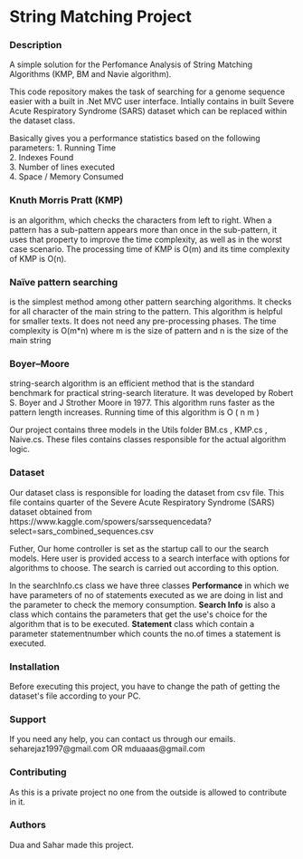 ﻿<!DOCTYPE html>
<html>
<head>
    <meta charset="utf-8" />
    <h1>String Matching Project</h1>
</head>
<body>
<h3>Description</h3>
<p>A simple solution for the Perfomance Analysis of String Matching Algorithms (KMP, BM and Navie algorithm).</p>
<p>This code repository makes the task of searching for a genome sequence easier with a built in .Net MVC user interface.
    Intially contains in built Severe Acute Respiratory Syndrome (SARS) dataset which can be replaced within the dataset class. 
    </p>
    <p>Basically gives you a performance statistics based on the following parameters:
        1. Running Time <br/>
        2. Indexes Found <br/>
        3. Number of lines executed<br/>
        4. Space / Memory Consumed </p>
        
   
<p><h3> Knuth Morris Pratt (KMP)</h3> is an algorithm, which checks the characters from left to right.
When a pattern has a sub-pattern appears more than once in the sub-pattern, 
it uses that property to improve the time complexity, as well as in the worst case scenario. The processing time of KMP is O(m) and 
its time complexity of KMP is O(n).</p>
<p> <h3>Naïve pattern searching</h3> is the simplest method among other pattern searching algorithms. 
It checks for all character of the main string to the pattern.
This algorithm is helpful for smaller texts. It does not need any pre-processing phases.
The time complexity is O(m*n) where m is the size of pattern and n is the size 
of the main string</p>
<p><h3>
Boyer–Moore 
</h3>
  string-search algorithm is an efficient method  that is the standard benchmark for practical string-search literature. 
 It was developed by Robert S. Boyer and J Strother Moore in 1977.
 This algorithm runs faster as the pattern length increases.
 Running time of this algorithm is O ( n m )
</p>
<p>Our project contains three models in the Utils folder BM.cs , KMP.cs , Naive.cs. 
These files contains classes responsible for the actual algorithm logic. 
    
<h3>Dataset</h3>
Our dataset class is responsible for loading the dataset from csv file. This file contains quarter of the Severe Acute Respiratory Syndrome (SARS) dataset obtained from https://www.kaggle.com/spowers/sarssequencedata?select=sars_combined_sequences.csv

Futher, Our home controller is set as the startup call to our the search models. Here user is provided access to a search interface with options for algorithms to choose. The search is carried out according to this option.</p>
<p> In the searchInfo.cs class we have three classes <b>Performance</b> in which we 
have parameters of no of statements executed as we are doing in list and the parameter to check the memory consumption.
<b>Search Info</b> is also a class which contains the parameters that get the use's choice for the algorithm that is to be executed.
<b>Statement</b> class which contain a parameter statementnumber which counts the no.of times a statement is executed.

</p>
<h3>Installation</h3>
<p>Before executing this project, you have to change the path of getting the dataset's file according to your PC.</p>
<h3>Support</h3>
<p>If you need any help, you can contact us through our emails.
seharejaz1997@gmail.com OR 
mduaaas@gmail.com
</p>
<h3>Contributing</h3>
<p>As this is a private project no one from the outside is allowed to contribute in it.</p>
<h3>Authors</h3>
<p>Dua and Sahar made this project.</p>
</body>
</html>
